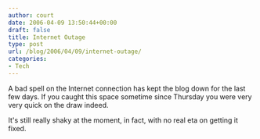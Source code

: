 ```yaml
---
author: court
date: 2006-04-09 13:50:44+00:00
draft: false
title: Internet Outage
type: post
url: /blog/2006/04/09/internet-outage/
categories:
- Tech
---
```


A bad spell on the Internet connection has kept the blog down for the last few days.  If you caught this space sometime since Thursday you were very very quick on the draw indeed. 


It's still really shaky at the moment, in fact, with no real eta on getting it fixed.
